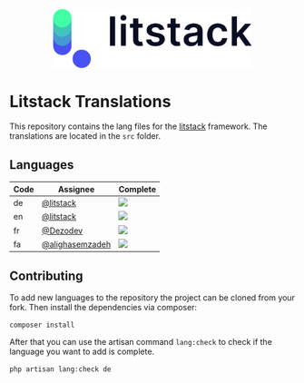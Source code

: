 <p align="center">
    <img width="350px" style="max-width:100%;" src="https://raw.githubusercontent.com/litstack/art/master/logo/png/litstack_logo.png">
</p>

# Litstack Translations

This repository contains the lang files for the [litstack](https://litstack.io)
framework. The translations are located in the `src` folder.

## Languages

<div class="languages-start"></div>

| Code | Assignee                                 | Complete                                                     |
| ---- | ---------------------------------------- | ------------------------------------------------------------ |
| de   | [@litstack](https://github.com/litstack) | <img src="https://img.shields.io/badge/-complete-%239ff2ae"> |
| en   | [@litstack](https://github.com/litstack) | <img src="https://img.shields.io/badge/-complete-%239ff2ae"> |
| fr   | [@Dezodev](https://github.com/Dezodev) | <img src="https://img.shields.io/badge/-complete-%239ff2ae"> |
| fa   | [@alighasemzadeh](https://github.com/alighasemzadeh) | <img src="https://img.shields.io/badge/-complete-%239ff2ae"> |

<div class="languages-end"></div>

## Contributing

To add new languages to the repository the project can be cloned from your fork.
Then install the dependencies via composer:

```shell
composer install
```

After that you can use the artisan command `lang:check` to check if the language
you want to add is complete.

```php
php artisan lang:check de
```
